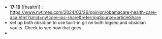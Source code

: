 - **17:19** [[health]] :  https://www.nytimes.com/2024/03/26/opinion/obamacare-health-care-aca.html?smid=nytcore-ios-share&referringSource=articleShare
- set up both obsidian to use built-in git on both logseq and obsidian vaults. Check to see how that goes.
-